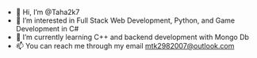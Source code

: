 - 👋 Hi, I’m @Taha2k7
- 👀 I’m interested in Full Stack Web Development, Python, and Game Development in C#
- 🌱 I’m currently learning C++ and backend development with Mongo Db 
- 📫 You can reach me through my email mtk2982007@outlook.com
